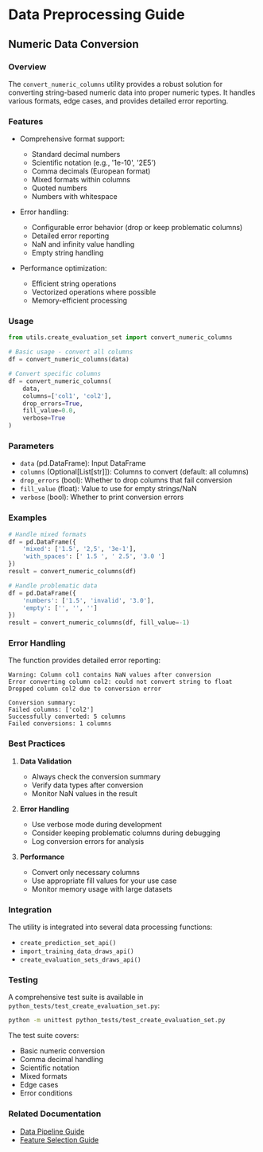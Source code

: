 # Data Preprocessing Guide

## Numeric Data Conversion

### Overview

The `convert_numeric_columns` utility provides a robust solution for converting string-based numeric data into proper numeric types. It handles various formats, edge cases, and provides detailed error reporting.

### Features

- Comprehensive format support:
  - Standard decimal numbers
  - Scientific notation (e.g., '1e-10', '2E5')
  - Comma decimals (European format)
  - Mixed formats within columns
  - Quoted numbers
  - Numbers with whitespace

- Error handling:
  - Configurable error behavior (drop or keep problematic columns)
  - Detailed error reporting
  - NaN and infinity value handling
  - Empty string handling

- Performance optimization:
  - Efficient string operations
  - Vectorized operations where possible
  - Memory-efficient processing

### Usage

```python
from utils.create_evaluation_set import convert_numeric_columns

# Basic usage - convert all columns
df = convert_numeric_columns(data)

# Convert specific columns
df = convert_numeric_columns(
    data,
    columns=['col1', 'col2'],
    drop_errors=True,
    fill_value=0.0,
    verbose=True
)
```

### Parameters

- `data` (pd.DataFrame): Input DataFrame
- `columns` (Optional[List[str]]): Columns to convert (default: all columns)
- `drop_errors` (bool): Whether to drop columns that fail conversion
- `fill_value` (float): Value to use for empty strings/NaN
- `verbose` (bool): Whether to print conversion errors

### Examples

```python
# Handle mixed formats
df = pd.DataFrame({
    'mixed': ['1.5', '2,5', '3e-1'],
    'with_spaces': [' 1.5 ', ' 2.5', '3.0 ']
})
result = convert_numeric_columns(df)

# Handle problematic data
df = pd.DataFrame({
    'numbers': ['1.5', 'invalid', '3.0'],
    'empty': ['', '', '']
})
result = convert_numeric_columns(df, fill_value=-1)
```

### Error Handling

The function provides detailed error reporting:

```
Warning: Column col1 contains NaN values after conversion
Error converting column col2: could not convert string to float
Dropped column col2 due to conversion error

Conversion summary:
Failed columns: ['col2']
Successfully converted: 5 columns
Failed conversions: 1 columns
```

### Best Practices

1. **Data Validation**
   - Always check the conversion summary
   - Verify data types after conversion
   - Monitor NaN values in the result

2. **Error Handling**
   - Use verbose mode during development
   - Consider keeping problematic columns during debugging
   - Log conversion errors for analysis

3. **Performance**
   - Convert only necessary columns
   - Use appropriate fill values for your use case
   - Monitor memory usage with large datasets

### Integration

The utility is integrated into several data processing functions:

- `create_prediction_set_api()`
- `import_training_data_draws_api()`
- `create_evaluation_sets_draws_api()`

### Testing

A comprehensive test suite is available in `python_tests/test_create_evaluation_set.py`:

```bash
python -m unittest python_tests/test_create_evaluation_set.py
```

The test suite covers:
- Basic numeric conversion
- Comma decimal handling
- Scientific notation
- Mixed formats
- Edge cases
- Error conditions

### Related Documentation

- [Data Pipeline Guide](data_pipeline.md)
- [Feature Selection Guide](feature_selection.md)